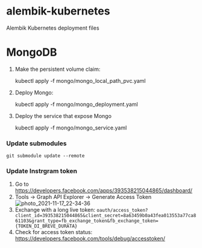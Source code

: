 # alembik-kubernetes

Alembik Kubernetes deployment files

# MongoDB

1. Make the persistent volume claim:

    kubectl apply -f mongo/mongo_local_path_pvc.yaml

2. Deploy Mongo:

    kubectl apply -f mongo/mongo_deployment.yaml

3. Deploy the service that expose Mongo

    kubectl apply -f mongo/mongo_service.yaml


### Update submodules

    git submodule update --remote 
    
    
### Update Instrgram token

1. Go to https://developers.facebook.com/apps/393538215044865/dashboard/
2. Tools -> Graph API Explorer -> Generate Access Token
    ![photo_2021-11-17_22-34-36](https://user-images.githubusercontent.com/12031208/142293372-3bdd02fa-1a78-4f67-84e8-2f933d5a8ee7.jpg)
3. Exchange with a long live token: 
    `oauth/access_token?client_id=393538215044865&client_secret=8a63459b0a43fea013553a77ca861103&grant_type=fb_exchange_token&fb_exchange_token={TOKEN_DI_BREVE_DURATA}`
4. Check for access token status: https://developers.facebook.com/tools/debug/accesstoken/
